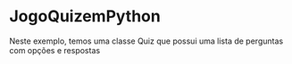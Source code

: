 # JogoQuizemPython
Neste exemplo, temos uma classe Quiz que possui uma lista de perguntas com opções e respostas
